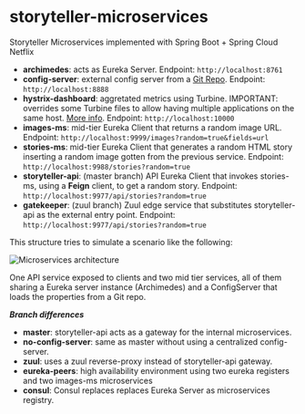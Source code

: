 # storyteller-microservices

Storyteller Microservices implemented with Spring Boot + Spring Cloud Netflix

* **archimedes**: acts as Eureka Server. Endpoint: `http://localhost:8761`
* **config-server**: external config server from a [Git Repo](https://github.com/codependent/storyteller-microservices-config). Endpoint: `http://localhost:8888`
* **hystrix-dashboard**: aggretated metrics using Turbine. IMPORTANT: overrides some Turbine files to allow having multiple applications on the same host. [More info](https://github.com/Netflix/Turbine/pull/105). Endpoint: `http://localhost:10000`
* **images-ms**: mid-tier Eureka Client that returns a random image URL. Endpoint: `http://localhost:9999/images?random=true&fields=url`
* **stories-ms**: mid-tier Eureka Client that generates a random HTML story inserting a random image gotten from the previous service. Endpoint: `http://localhost:9988/stories?random=true`
* **storyteller-api**: (master branch) API Eureka Client that invokes stories-ms, using a **Feign** client, to get a random story. Endpoint: `http://localhost:9977/api/stories?random=true`
* **gatekeeper**: (zuul branch) Zuul edge service that substitutes storyteller-api as the external entry point. Endpoint: `http://localhost:9977/api/stories?random=true`

This structure tries to simulate a scenario like the following:

![Microservices architecture](https://raw.githubusercontent.com/codependent/storyteller-microservices/master/diagram.png)

One API service exposed to clients and two mid tier services, all of them sharing a Eureka server instance (Archimedes) and a ConfigServer that loads the properties from a Git repo.

***Branch differences***

* **master**: storyteller-api acts as a gateway for the internal microservices.
* **no-config-server**: same as master without using a centralized config-server.
* **zuul**: uses a zuul reverse-proxy instead of storyteller-api gateway.
* **eureka-peers**: high availability environment using two eureka registers and two images-ms microservices
* **consul**: Consul replaces replaces Eureka Server as microservices registry.
